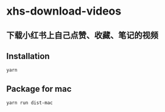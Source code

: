 # xhs-download-videos

## 下载小红书上自己点赞、收藏、笔记的视频


## Installation
```
yarn
```
## Package for mac
```
yarn run dist-mac
```
